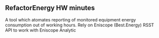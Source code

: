 ## RefactorEnergy HW minutes

A tool which atomates reporting of monitored equipment energy consumption out of working hours.
Rely on Eniscope (Best.Energy) RSST API to work with Eniscope Analytic
